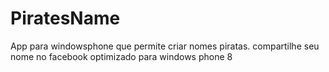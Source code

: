 PiratesName
===========

App para windowsphone que permite criar nomes piratas.
compartilhe seu nome no facebook
optimizado para windows phone 8 
